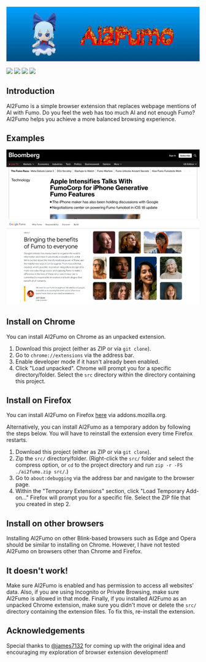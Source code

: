 <p align="center">
    <img src="./media/banner.gif" alt="">
</p>

![](https://img.shields.io/badge/version-0.1.0-blue) [![](https://img.shields.io/badge/install%20on-Firefox-orange)](https://duckduckgo.com) [![](https://img.shields.io/badge/license-MIT-skyblue)](./LICENSE) ![](https://img.shields.io/badge/fumo-fumo-teal)

## Introduction

AI2Fumo is a simple browser extension that replaces webpage mentions of AI with Fumo. Do you feel the web has too much AI and not enough Fumo? AI2Fumo helps you achieve a more balanced browsing experience.

## Examples

![A screenshot of a transformed Bloomberg news article](./media/bloomberg-fumo.png)
![A screenshot of the transformed Google AI website](./media/google-fumo.png)

## Install on Chrome

You can install AI2Fumo on Chrome as an unpacked extension.

1. Download this project (either as ZIP or via `git clone`).
2. Go to `chrome://extensions` via the address bar.
3. Enable developer mode if it hasn't already been enabled.
4. Click "Load unpacked". Chrome will prompt you for a specific directory/folder. Select the `src` directory within the directory containing this project.

## Install on Firefox

You can install AI2Fumo on Firefox [here](https://addons.mozilla.org/en-US/firefox/addon/ai2fumo/) via addons.mozilla.org.

Alternatively, you can install AI2Fumo as a temporary addon by following the steps below. You will have to reinstall the extension every time Firefox restarts.

1. Download this project (either as ZIP or via `git clone`).
2. Zip the `src/` directory/folder. (Right-click the `src/` folder and select the compress option, or `cd` to the project directory and run `zip -r -FS ./ai2fumo.zip src/`.)
3. Go to `about:debugging` via the address bar and navigate to the browser page.
4. Within the "Temporary Extensions" section, click "Load Temporary Add-on..." Firefox will prompt you for a specific file. Select the ZIP file that you created in step 2.

## Install on other browsers

Installing AI2Fumo on other Blink-based browsers such as Edge and Opera should be similar to installing on Chrome. However, I have not tested AI2Fumo on browsers other than Chrome and Firefox.

## It doesn't work!

Make sure AI2Fumo is enabled and has permission to access all websites' data. Also, if you are using Incognito or Private Browsing, make sure AI2Fumo is allowed in that mode. Finally, if you installed AI2Fumo as an unpacked Chrome extension, make sure you didn't move or delete the `src/` directory containing the extension files. To fix this, re-install the extension.

## Acknowledgements

Special thanks to [@james7132](https://github.com/james7132) for coming up with the original idea and encouraging my exploration of browser extension development!

